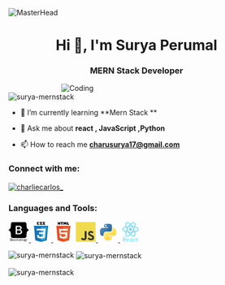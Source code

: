 ![MasterHead](https://d1h9h5g2pln59q.cloudfront.net/project_execution_b84b722cd4.png)
<h1 align="center">Hi 👋, I'm Surya Perumal</h1>
<h3 align="center">MERN Stack Developer</h3>

<img align="right" alt="Coding" width="400" src="https://media.giphy.com/media/v1.Y2lkPTc5MGI3NjExZTY5YTJlOGE0MzU1NzgyYzQxNDY0NjZjZjRmYzViMmY0NTY3OWFlZCZjdD1n/qgQUggAC3Pfv687qPC/giphy.gif">



<p align="left"> <img src="https://komarev.com/ghpvc/?username=surya-mernstack&label=Profile%20views&color=0e75b6&style=flat" alt="surya-mernstack" /> </p>

- 🌱 I’m currently learning **Mern Stack **

- 💬 Ask me about **react , JavaScript ,Python**

- 📫 How to reach me **charusurya17@gmail.com**

<h3 align="left">Connect with me:</h3>
<p align="left">
<a href="https://instagram.com/charliecarlos_" target="blank"><img align="center" src="https://raw.githubusercontent.com/rahuldkjain/github-profile-readme-generator/master/src/images/icons/Social/instagram.svg" alt="charliecarlos_" height="30" width="40" /></a>
</p>

<h3 align="left">Languages and Tools:</h3>
<p align="left"> <a href="https://getbootstrap.com" target="_blank" rel="noreferrer"> <img src="https://raw.githubusercontent.com/devicons/devicon/master/icons/bootstrap/bootstrap-plain-wordmark.svg" alt="bootstrap" width="40" height="40"/> </a> <a href="https://www.w3schools.com/css/" target="_blank" rel="noreferrer"> <img src="https://raw.githubusercontent.com/devicons/devicon/master/icons/css3/css3-original-wordmark.svg" alt="css3" width="40" height="40"/> </a>  <img src="https://raw.githubusercontent.com/devicons/devicon/master/icons/html5/html5-original-wordmark.svg" alt="html5" width="40" height="40"/> </a> <a href="https://developer.mozilla.org/en-US/docs/Web/JavaScript" target="_blank" rel="noreferrer"> <img src="https://raw.githubusercontent.com/devicons/devicon/master/icons/javascript/javascript-original.svg" alt="javascript" width="40" height="40"/> </a> <a href="https://www.python.org" target="_blank" rel="noreferrer"> <img src="https://raw.githubusercontent.com/devicons/devicon/master/icons/python/python-original.svg" alt="python" width="40" height="40"/> </a> <a href="https://reactjs.org/" target="_blank" rel="noreferrer"> <img src="https://raw.githubusercontent.com/devicons/devicon/master/icons/react/react-original-wordmark.svg" alt="react" width="40" height="40"/> </a> </p>

<p><img align="left" src="https://github-readme-stats.vercel.app/api/top-langs?username=surya-mernstack&show_icons=true&locale=en&layout=compact" alt="surya-mernstack" /></p>

<p>&nbsp;<img align="center" src="https://github-readme-stats.vercel.app/api?username=surya-mernstack&show_icons=true&locale=en" alt="surya-mernstack" /></p>

<p><img align="center" src="https://github-readme-streak-stats.herokuapp.com/?user=surya-mernstack&" alt="surya-mernstack" /></p>
